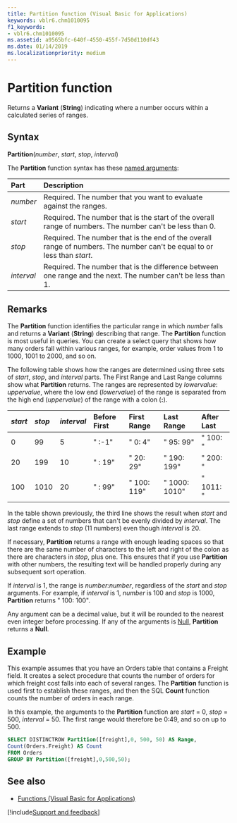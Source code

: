 ```yaml
---
title: Partition function (Visual Basic for Applications)
keywords: vblr6.chm1010095
f1_keywords:
- vblr6.chm1010095
ms.assetid: a9565bfc-640f-4550-455f-7d50d110df43
ms.date: 01/14/2019
ms.localizationpriority: medium
---
```



# Partition function

Returns a **Variant** (**String**) indicating where a number occurs within a calculated series of ranges.

## Syntax

**Partition**(_number_, _start_, _stop_, _interval_)

The **Partition** function syntax has these [named arguments](../../Glossary/vbe-glossary.md#named-argument):

|Part|Description|
|:-----|:-----|
|_number_|Required. The number that you want to evaluate against the ranges.|
|_start_|Required. The number that is the start of the overall range of numbers. The number can't be less than 0.|
|_stop_|Required. The number that is the end of the overall range of numbers. The number can't be equal to or less than _start_.|
|_interval_|Required. The number that is the difference between one range and the next. The number can't be less than 1.|

## Remarks

The **Partition** function identifies the particular range in which _number_ falls and returns a **Variant** (**String**) describing that range. The **Partition** function is most useful in queries. You can create a select query that shows how many orders fall within various ranges, for example, order values from 1 to 1000, 1001 to 2000, and so on.

The following table shows how the ranges are determined using three sets of _start_, _stop_, and _interval_ parts. The First Range and Last Range columns show what **Partition** returns. The ranges are represented by _lowervalue_: _uppervalue_, where the low end (_lowervalue_) of the range is separated from the high end (_uppervalue_) of the range with a colon (**:**).

|_start_|_stop_|_interval_|Before First|First Range|Last Range|After Last|
|:-----|:-----|:-----|:-----|:-----|:-----|:-----|
|0|99|5|" :-1"|" 0: 4"|" 95: 99"|" 100: "|
|20|199|10|" : 19"|" 20: 29"|" 190: 199"|" 200: "|
|100|1010|20|" : 99"|" 100: 119"|" 1000: 1010"|" 1011: "|

In the table shown previously, the third line shows the result when _start_ and _stop_ define a set of numbers that can't be evenly divided by _interval_. The last range extends to _stop_ (11 numbers) even though _interval_ is 20.

If necessary, **Partition** returns a range with enough leading spaces so that there are the same number of characters to the left and right of the colon as there are characters in _stop_, plus one. This ensures that if you use **Partition** with other numbers, the resulting text will be handled properly during any subsequent sort operation.

If _interval_ is 1, the range is _number:number_, regardless of the _start_ and _stop_ arguments. For example, if _interval_ is 1, _number_ is 100 and _stop_ is 1000, **Partition** returns " 100: 100".

Any argument can be a decimal value, but it will be rounded to the nearest even integer before processing.
If any of the arguments is [Null](../../Glossary/vbe-glossary.md#null), **Partition** returns a **Null**.

## Example

This example assumes that you have an Orders table that contains a Freight field. It creates a select procedure that counts the number of orders for which freight cost falls into each of several ranges. The **Partition** function is used first to establish these ranges, and then the SQL **Count** function counts the number of orders in each range. 

In this example, the arguments to the **Partition** function are _start_ = 0, _stop_ = 500, _interval_ = 50. The first range would therefore be 0:49, and so on up to 500.

```sql
SELECT DISTINCTROW Partition([freight],0, 500, 50) AS Range,
Count(Orders.Freight) AS Count
FROM Orders
GROUP BY Partition([freight],0,500,50);
```

## See also

- [Functions (Visual Basic for Applications)](../functions-visual-basic-for-applications.md)

[!include[Support and feedback](~/includes/feedback-boilerplate.md)]
